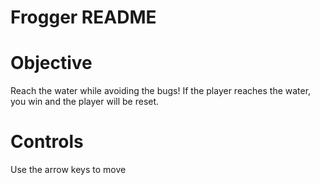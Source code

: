 # Frogger README

# Objective
Reach the water while avoiding the bugs! If the player reaches the water, you win and the player will be reset.


# Controls
Use the arrow keys to move 
